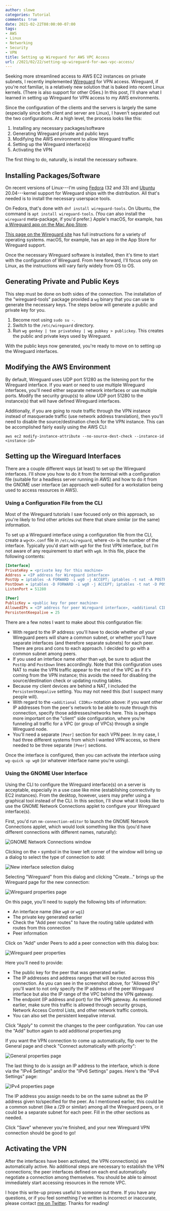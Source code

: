 ```yaml
---
author: slowe
categories: Tutorial
comments: true
date: 2021-02-22T08:00:00-07:00
tags:
- AWS
- Linux
- Networking
- Security
- VPN
title: Setting up Wireguard for AWS VPC Access
url: /2021/02/22/setting-up-wireguard-for-aws-vpc-access/
---
```


Seeking more streamlined access to AWS EC2 instances on private subnets, I recently implemented [Wireguard][link-1] for VPN access. Wireguard, if you're not familiar, is a relatively new solution that is baked into recent Linux kernels. (There is also support for other OSes.) In this post, I'll share what I learned in setting up Wireguard for VPN access to my AWS environments.<!--more-->

Since the configuration of the clients and the servers is largely the same (especially since both client and server are Linux), I haven't separated out the two configurations. At a high level, the process looks like this:

1. Installing any necessary packages/software
2. Generating Wireguard private and public keys
3. Modifying the AWS environment to allow Wireguard traffic
4. Setting up the Wireguard interface(s)
5. Activating the VPN

The first thing to do, naturally, is install the necessary software.

## Installing Packages/Software

On recent versions of Linux---I'm using [Fedora][link-2] (32 and 33) and [Ubuntu][link-3] 20.04---kernel support for Wireguard ships with the distribution. All that's needed is to install the necessary userspace tools.

On Fedora, that's done with `dnf install wireguard-tools`. On Ubuntu, the command is `apt install wireguard-tools`. (You can also install the `wireguard` meta-package, if you'd prefer.) Apple's macOS, for example, has [a Wireguard app on the Mac App Store][link-4].

[This page on the Wireguard site][link-5] has full instructions for a variety of operating systems. macOS, for example, has an app in the App Store for Wireguard support.

Once the necessary Wireguard software is installed, then it's time to start with the configuration of Wireguard. From here forward, I'll focus only on Linux, as the instructions will vary fairly widely from OS to OS.

## Generating Private and Public Keys

This step must be done on both sides of the connection. The installation of the "wireguard-tools" package provided a `wg` binary that you can use to generate the necessary keys. The steps below will generate a public and private key for you.

1. Become root using `sudo su -`.
2. Switch to the `/etc/wireguard` directory.
3. Run `wg genkey | tee privatekey | wg pubkey > publickey`. This creates the public and private keys used by Wireguard.

With the public keys now generated, you're ready to move on to setting up the Wireguard interfaces.

## Modifying the AWS Environment

By default, Wireguard uses UDP port 51280 as the listening port for the Wireguard interface. If you want or need to use multiple Wireguard interfaces, you'll need either separate network interfaces or use multiple ports. Modify the security group(s) to allow UDP port 51280 to the instance(s) that will have defined Wireguard interfaces.

Additionally, if you are going to route traffic through the VPN instance instead of masquerade traffic (use network address translation), then you'll need to disable the source/destination check for the VPN instance. This can be accomplished fairly easily using the AWS CLI:

    aws ec2 modify-instance-attribute --no-source-dest-check --instance-id <instance-id>

## Setting up the Wireguard Interfaces

There are a couple different ways (at least) to set up the Wireguard interfaces. I'll show you how to do it from the terminal with a configuration file (suitable for a headless server running in AWS) and how to do it from the GNOME user interface (an approach well-suited for a workstation being used to access resources in AWS).

### Using a Configuration File from the CLI

Most of the Wireguard tutorials I saw focused only on this approach, so you're likely to find other articles out there that share similar (or the same) information.

To set up a Wireguard interface using a configuration file from the CLI, create a `wg<X>.conf` file in `/etc/wireguard`, where `<X>` is the number of the interface. Typically you'd start with `wg0` for the first VPN interface, but I'm not aware of any requirement to start with `wg0`. In this file, place the following contents:

``` ini
[Interface]
PrivateKey = <private key for this machine>
Address = <IP address for Wireguard interface>
PostUp = iptables -A FORWARD -i wg0 -j ACCEPT; iptables -t nat -A POSTROUTING -o eth0 -j MASQUERADE
PostDown = iptables -D FORWARD -i wg0 -j ACCEPT; iptables -t nat -D POSTROUTING -o eth0 -j MASQUERADE
ListenPort = 51280

[Peer]
PublicKey = <public key for peer machine>
AllowedIPs = <IP address for peer Wireguard interface>, <additional CIDRs>
PersistentKeepalive = 25
```

There are a few notes I want to make about this configuration file:

* With regard to the IP address: you'll have to decide whether _all_ your Wireguard peers will share a common subnet, or whether you'll have separate interfaces (and therefore separate subnets) for each peer. There are pros and cons to each approach. I decided to go with a common subnet among peers.
* If you used an interface name _other_ than `wg0`, be sure to adjust the `PostUp` and `PostDown` lines accordingly. Note that this configuration uses NAT to make the VPN traffic appear to the rest of the VPC as if it's coming from the VPN instance; this avoids the need for disabling the source/destination check or updating routing tables.
* Because my client devices are behind a NAT, I included the `PersistentKeepalive` setting. You may not need this (but I suspect many people will).
* With regard to the `<additional CIDRs>` notation above: if you want other IP addresses from the peer's network to be able to route through this connection, specify those addresses/networks here. This is perhaps more important on the "client" side configuration, where you're funneling all traffic for a VPC (or group of VPCs) through a single Wireguard node.
* You'll need a separate `[Peer]` section for each VPN peer. In my case, I had three different systems from which I wanted VPN access, so there needed to be three separate `[Peer]` sections.

Once the interface is configured, then you can activate the interface using `wg-quick up wg0` (or whatever interface name you're using).

### Using the GNOME User Interface

Using the CLI to configure the Wireguard interface(s) on a server is acceptable, especially in a use case like mine (establishing connectivity to EC2 instances). From the desktop, however, users may prefer using a graphical tool instead of the CLI. In this section, I'll show what it looks like to use the GNOME Network Connections applet to configure your Wireguard interface(s).

First, you'd run `nm-connection-editor` to launch the GNOME Network Connections applet, which would look something like this (you'd have different connections with different names, naturally):

![GNOME Network Connections window](/public/img/nm-connections-editor.png)

Clicking on the `+` symbol in the lower left corner of the window will bring up a dialog to select the type of connection to add:

![New interface selection dialog](/public/img/new-interface-dialog.png)

Selecting "Wireguard" from this dialog and clicking "Create..." brings up the Wireguard page for the new connection:

![Wireguard properties page](/public/img/new-conn-wireguard-page.png)

On this page, you'll need to supply the following bits of information:

* An interface name (like `wg0` or `wg1`)
* The private key generated earlier
* Check the "Add peer routes" to have the routing table updated with routes from this connection
* Peer information

Click on "Add" under Peers to add a peer connection with this dialog box:

![Wireguard peer properties](/public/img/wg-peer-properties.png)

Here you'll need to provide:

* The public key for the peer that was generated earlier.
* The IP addresses and address ranges that will be routed across this connection. As you can see in the screenshot above, for "Allowed IPs" you'll want to not only specify the IP address of the peer Wireguard interface but also the IP range of the VPC behind the VPN gateway.
* The endpoint (IP address and port) for the VPN gateway. As mentioned earlier, make sure this traffic is allowed through security groups, Network Access Control Lists, and other network traffic controls.
* You can also set the persistent keepalive interval.

Click "Apply" to commit the changes to the peer configuration. You can use the "Add" button again to add additional properties.png

If you want the VPN connection to come up automatically, flip over to the General page and check "Connect automatically with priority":

![General properties page](/public/img/new-conn-general-page.png)

The last thing to do is assign an IP address to the interface, which is done via the "IPv4 Settings" and/or the "IPv6 Settings" pages. Here's the "IPv4 Settings" page:

![IPv4 properties page](/public/img/new-conn-ipv4-page.png)

The IP address you assign needs to be on the same subnet as the IP address given to/specified for the peer. As I mentioned earlier, this could be a common subnet (like a /29 or similar) among all the Wireguard peers, or it could be a separate subnet for each peer. Fill in the other sections as needed.

Click "Save" whenever you're finished, and your new Wireguard VPN connection should be good to go!

## Activating the VPN

After the interfaces have been activated, the VPN connection(s) are automatically active. No additional steps are necessary to establish the VPN connections; the peer interfaces defined on each end automatically negotiate a connection among themselves. You should be able to almost immediately start accessing resources in the remote VPC.

I hope this write-up proves useful to someone out there. If you have any questions, or if you feel something I've written is incorrect or inaccurate, please contact [me on Twitter][link-6]. Thanks for reading!

[link-1]: https://www.wireguard.com/
[link-2]: https://getfedora.org/
[link-3]: https://ubuntu.com/
[link-4]: https://apps.apple.com/us/app/wireguard/id1451685025?mt=12
[link-5]: https://www.wireguard.com/install/
[link-6]: https://twitter.com/scott_lowe
